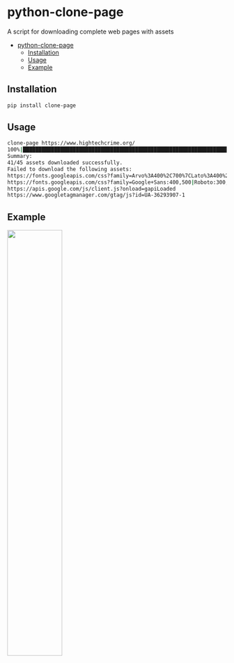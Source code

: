 # python-clone-page
A script for downloading complete web pages with assets

- [python-clone-page](#python-clone-page)
  - [Installation](#installation)
  - [Usage](#usage)
  - [Example](#example)

## Installation
```sh
pip install clone-page
```


## Usage
```sh
clone-page https://www.hightechcrime.org/
100%|████████████████████████████████████████████████████████████████████████████████████████████████████████████|45/45
Summary:
41/45 assets downloaded successfully.
Failed to download the following assets:
https://fonts.googleapis.com/css?family=Arvo%3A400%2C700%7CLato%3A400%2C700&display=swap
https://fonts.googleapis.com/css?family=Google+Sans:400,500|Roboto:300,400,500,700|Source+Code+Pro:400,700&display=swap
https://apis.google.com/js/client.js?onload=gapiLoaded
https://www.googletagmanager.com/gtag/js?id=UA-36293907-1
```

## Example
<img src="assets/example.png" width="50%">
